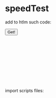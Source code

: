 # speedTest

add to htlm such code: 
   <div id="graphContainer" style="height: 180px; width: 400px">
      <button id="speedButton" onclick="getVal()"> Get!</button>
   </div>

import scripts files: 
<script src="./index.js"></script>
<script src="./lib/liteChart.js"></script>
